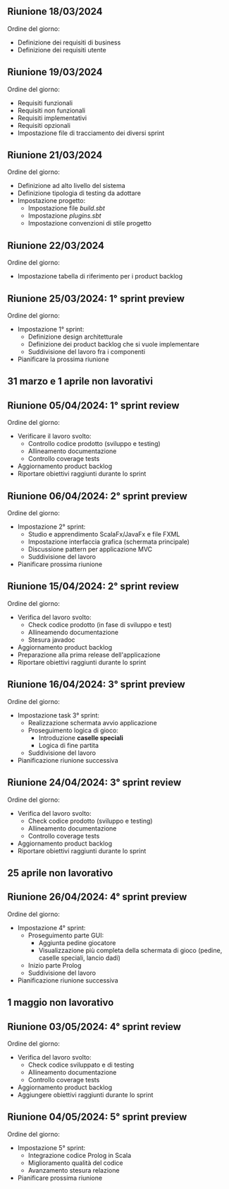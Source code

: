 ## Riunione 18/03/2024
Ordine del giorno:
- Definizione dei requisiti di business
- Definizione dei requisiti utente

## Riunione 19/03/2024
Ordine del giorno:
- Requisiti funzionali
- Requisiti non funzionali
- Requisiti implementativi
- Requisiti opzionali
- Impostazione file di tracciamento dei diversi sprint

## Riunione 21/03/2024
Ordine del giorno:
- Definizione ad alto livello del sistema
- Definizione tipologia di testing da adottare
- Impostazione progetto:
  - Impostazione file _build.sbt_
  - Impostazione _plugins.sbt_
  - Impostazione convenzioni di stile progetto

## Riunione 22/03/2024
Ordine del giorno:
- Impostazione tabella di riferimento per i product backlog

## Riunione 25/03/2024: 1° sprint preview
Ordine del giorno:
- Impostazione 1° sprint:
  - Definizione design architetturale
  - Definizione dei product backlog che si vuole implementare
  - Suddivisione del lavoro fra i componenti
- Pianificare la prossima riunione

## 31 marzo e 1 aprile non lavorativi

## Riunione 05/04/2024: 1° sprint review
Ordine del giorno:
- Verificare il lavoro svolto:
  - Controllo codice prodotto (sviluppo e testing)
  - Allineamento documentazione
  - Controllo coverage tests
- Aggiornamento product backlog
- Riportare obiettivi raggiunti durante lo sprint

## Riunione 06/04/2024: 2° sprint preview
Ordine del giorno:
- Impostazione 2° sprint:
  - Studio e apprendimento ScalaFx/JavaFx e file FXML
  - Impostazione interfaccia grafica (schermata principale)
  - Discussione pattern per applicazione MVC
  - Suddivisione del lavoro
- Pianificare prossima riunione

## Riunione 15/04/2024: 2° sprint review
Ordine del giorno:
- Verifica del lavoro svolto:
  - Check codice prodotto (in fase di sviluppo e test)
  - Allineamendo documentazione
  - Stesura javadoc
- Aggiornamento product backlog
- Preparazione alla prima release dell'applicazione
- Riportare obiettivi raggiunti durante lo sprint

## Riunione 16/04/2024: 3° sprint preview
Ordine del giorno:
- Impostazione task 3° sprint:
  - Realizzazione schermata avvio applicazione
  - Proseguimento logica di gioco:
    - Introduzione **caselle speciali**
    - Logica di fine partita
  - Suddivisione del lavoro
- Pianificazione riunione successiva

## Riunione 24/04/2024: 3° sprint review
Ordine del giorno:
- Verifica del lavoro svolto:
  - Check codice prodotto (sviluppo e testing)
  - Allineamento documentazione
  - Controllo coverage tests
- Aggiornamento product backlog
- Riportare obiettivi raggiunti durante lo sprint

## 25 aprile non lavorativo

## Riunione 26/04/2024: 4° sprint preview
Ordine del giorno:
- Impostazione 4° sprint:
	- Proseguimento parte GUI:
		- Aggiunta pedine giocatore
		- Visualizzazione più completa della schermata di gioco (pedine, caselle speciali, lancio dadi)
	- Inizio parte Prolog
	- Suddivisione del lavoro
- Pianificazione riunione successiva

## 1 maggio non lavorativo

## Riunione 03/05/2024: 4° sprint review
Ordine del giorno:
- Verifica del lavoro svolto:
	- Check codice sviluppato e di testing
 	- Allineamento documentazione
  	- Controllo coverage tests
- Aggiornamento product backlog   
- Aggiungere obiettivi raggiunti durante lo sprint

## Riunione 04/05/2024: 5° sprint preview
Ordine del giorno:
- Impostazione 5° sprint:
    - Integrazione codice Prolog in Scala
    - Miglioramento qualità del codice
    - Avanzamento stesura relazione
- Pianificare prossima riunione
